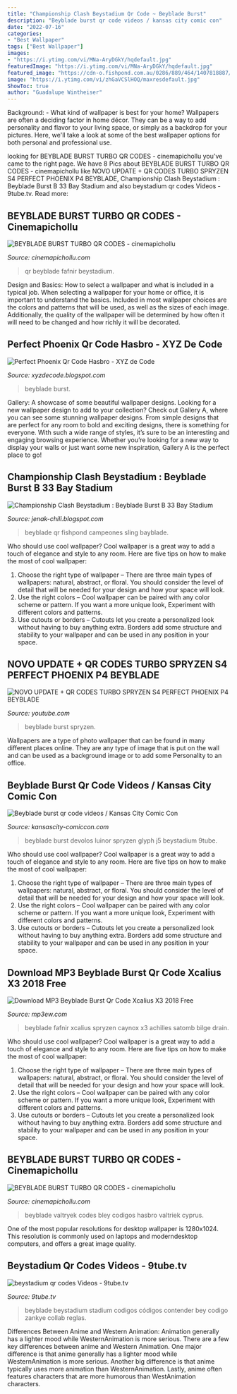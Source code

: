 ```yaml
---
title: "Championship Clash Beystadium Qr Code ~ Beyblade Burst"
description: "Beyblade burst qr code videos / kansas city comic con"
date: "2022-07-16"
categories:
- "Best Wallpaper"
tags: ["Best Wallpaper"]
images:
- "https://i.ytimg.com/vi/MNa-AryDGkY/hqdefault.jpg"
featuredImage: "https://i.ytimg.com/vi/MNa-AryDGkY/hqdefault.jpg"
featured_image: "https://cdn-o.fishpond.com.au/0286/889/464/1407818887/original.jpeg"
image: "https://i.ytimg.com/vi/zhGaVCSlHOQ/maxresdefault.jpg"
ShowToc: true
author: "Guadalupe Wintheiser"
---
```



Background: - What kind of wallpaper is best for your home?
Wallpapers are often a deciding factor in home décor. They can be a way to add personality and flavor to your living space, or simply as a backdrop for your pictures. Here, we'll take a look at some of the best wallpaper options for both personal and professional use.

	

		
looking for BEYBLADE BURST TURBO QR CODES - cinemapichollu you've came to the right page. We have 8 Pics about BEYBLADE BURST TURBO QR CODES - cinemapichollu like NOVO UPDATE + QR CODES TURBO SPRYZEN S4 PERFECT PHOENIX P4 BEYBLADE, Championship Clash Beystadium : Beyblade Burst B 33 Bay Stadium and also beystadium qr codes Videos - 9tube.tv. Read more:
		
    
## BEYBLADE BURST TURBO QR CODES - Cinemapichollu

<img loading=lazy src="https://i.ytimg.com/vi/-Gu98wlUeV0/hqdefault.jpg" onerror="this.onerror=null;this.src='https://tse1.mm.bing.net/th?id=OIP.cp-bTpnKP-NL0UrdPqsEAAHaFj&amp;pid=15.1';" alt="BEYBLADE BURST TURBO QR CODES - cinemapichollu">

_Source: cinemapichollu.com_

>qr beyblade fafnir beystadium. 

	

Design and Basics: How to select a wallpaper and what is included in a typical job.
When selecting a wallpaper for your home or office, it is important to understand the basics. Included in most wallpaper choices are the colors and patterns that will be used, as well as the sizes of each image. Additionally, the quality of the wallpaper will be determined by how often it will need to be changed and how richly it will be decorated.

    
## Perfect Phoenix Qr Code Hasbro - XYZ De Code

<img loading=lazy src="https://i.imgur.com/ieaxAJD.jpg" onerror="this.onerror=null;this.src='https://tse3.mm.bing.net/th?id=OIP.qE2pzdGcMztTptHbL4ryuwHaFj&amp;pid=15.1';" alt="Perfect Phoenix Qr Code Hasbro - XYZ de Code">

_Source: xyzdecode.blogspot.com_

>beyblade burst. 

	

Gallery: A showcase of some beautiful wallpaper designs.
Looking for a new wallpaper design to add to your collection? Check out Gallery A, where you can see some stunning wallpaper designs. From simple designs that are perfect for any room to bold and exciting designs, there is something for everyone. With such a wide range of styles, it’s sure to be an interesting and engaging browsing experience. Whether you’re looking for a new way to display your walls or just want some new inspiration, Gallery A is the perfect place to go!





	
	
    
## Championship Clash Beystadium : Beyblade Burst B 33 Bay Stadium

<img loading=lazy src="https://cdn-o.fishpond.com.au/0286/889/464/1407818887/original.jpeg" onerror="this.onerror=null;this.src='https://tse1.mm.bing.net/th?id=OIP.gbHuHNPxMGfDpvpPT-4rPgHaEx&amp;pid=15.1';" alt="Championship Clash Beystadium : Beyblade Burst B 33 Bay Stadium">

_Source: jenak-chili.blogspot.com_

>beyblade qr fishpond campeones sling bayblade. 

	

Who should use cool wallpaper?
Cool wallpaper is a great way to add a touch of elegance and style to any room. Here are five tips on how to make the most of cool wallpaper: 
1) Choose the right type of wallpaper – There are three main types of wallpapers: natural, abstract, or floral. You should consider the level of detail that will be needed for your design and how your space will look. 
2) Use the right colors – Cool wallpaper can be paired with any color scheme or pattern. If you want a more unique look, Experiment with different colors and patterns. 
3) Use cutouts or borders – Cutouts let you create a personalized look without having to buy anything extra. Borders add some structure and stability to your wallpaper and can be used in any position in your space.

    
## NOVO UPDATE + QR CODES TURBO SPRYZEN S4 PERFECT PHOENIX P4 BEYBLADE

<img loading=lazy src="https://i.ytimg.com/vi/zhGaVCSlHOQ/maxresdefault.jpg" onerror="this.onerror=null;this.src='https://tse3.mm.bing.net/th?id=OIP.tpEGqg2n5h_pvHzK2OM2PwHaEK&amp;pid=15.1';" alt="NOVO UPDATE + QR CODES TURBO SPRYZEN S4 PERFECT PHOENIX P4 BEYBLADE">

_Source: youtube.com_

>beyblade burst spryzen. 

	



Wallpapers are a type of photo wallpaper that can be found in many different places online. They are any type of image that is put on the wall and can be used as a background image or to add some Personality to an office.

    
## Beyblade Burst Qr Code Videos / Kansas City Comic Con

<img loading=lazy src="https://i3.ytimg.com/vi/dkeDLwGYug4/mqdefault.jpg" onerror="this.onerror=null;this.src='https://tse3.mm.bing.net/th?id=OIP.bjpDibdRNafHHtBcuG-9cgAAAA&amp;pid=15.1';" alt="Beyblade burst qr code videos / Kansas City Comic Con">

_Source: kansascity-comiccon.com_

>beyblade burst devolos luinor spryzen glyph j5 beystadium 9tube. 

	

Who should use cool wallpaper?
Cool wallpaper is a great way to add a touch of elegance and style to any room. Here are five tips on how to make the most of cool wallpaper: 
1) Choose the right type of wallpaper – There are three main types of wallpapers: natural, abstract, or floral. You should consider the level of detail that will be needed for your design and how your space will look. 
2) Use the right colors – Cool wallpaper can be paired with any color scheme or pattern. If you want a more unique look, Experiment with different colors and patterns. 
3) Use cutouts or borders – Cutouts let you create a personalized look without having to buy anything extra. Borders add some structure and stability to your wallpaper and can be used in any position in your space.

    
## Download MP3 Beyblade Burst Qr Code Xcalius X3 2018 Free

<img loading=lazy src="http://i1.wp.com/ytimg.googleusercontent.com/vi/Pi1QwdmUv3Y/hqdefault.jpg" onerror="this.onerror=null;this.src='https://tse3.mm.bing.net/th?id=OIP.J61g5az40B7uRicuxDe6GQHaFj&amp;pid=15.1';" alt="Download MP3 Beyblade Burst Qr Code Xcalius X3 2018 Free">

_Source: mp3ew.com_

>beyblade fafnir xcalius spryzen caynox x3 achilles satomb bilge drain. 

	

Who should use cool wallpaper?
Cool wallpaper is a great way to add a touch of elegance and style to any room. Here are five tips on how to make the most of cool wallpaper: 
1) Choose the right type of wallpaper – There are three main types of wallpapers: natural, abstract, or floral. You should consider the level of detail that will be needed for your design and how your space will look. 
2) Use the right colors – Cool wallpaper can be paired with any color scheme or pattern. If you want a more unique look, Experiment with different colors and patterns. 
3) Use cutouts or borders – Cutouts let you create a personalized look without having to buy anything extra. Borders add some structure and stability to your wallpaper and can be used in any position in your space.

    
## BEYBLADE BURST TURBO QR CODES - Cinemapichollu

<img loading=lazy src="https://i.ytimg.com/vi/MNa-AryDGkY/hqdefault.jpg" onerror="this.onerror=null;this.src='https://tse2.mm.bing.net/th?id=OIP.IEGk3PGtXxxqkRcnozwRmQHaFj&amp;pid=15.1';" alt="BEYBLADE BURST TURBO QR CODES - cinemapichollu">

_Source: cinemapichollu.com_

>beyblade valtryek codes bley codigos hasbro valtriek cyprus. 

	

One of the most popular resolutions for desktop wallpaper is 1280x1024. This resolution is commonly used on laptops and moderndesktop computers, and offers a great image quality.

    
## Beystadium Qr Codes Videos - 9tube.tv

<img loading=lazy src="https://ytimg.googleusercontent.com/vi/o6qv46bHJRw/mqdefault.jpg" onerror="this.onerror=null;this.src='https://tse3.mm.bing.net/th?id=OIP.DA7mv3mDYhbpS6GnKUY7-QAAAA&amp;pid=15.1';" alt="beystadium qr codes Videos - 9tube.tv">

_Source: 9tube.tv_

>beyblade beystadium stadium codigos códigos contender bey codigo zankye collab reglas. 

	

Differences Between Anime and Western Animation: Animation generally has a lighter mood while WesternAnimation is more serious.
There are a few key differences between anime and Western Animation. One major difference is that anime generally has a lighter mood while WesternAnimation is more serious. Another big difference is that anime typically uses more animation than WesternAnimation. Lastly, anime often features characters that are more humorous than WestAnimation characters.

